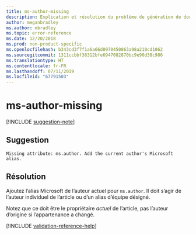 ```yaml
---
title: ms-author-missing
description: Explication et résolution du problème de génération de documents ms-author-missing
author: meganbradley
ms.author: mbradley
ms.topic: error-reference
ms.date: 12/20/2018
ms.prod: non-product-specific
ms.openlocfilehash: b343cd3f7f1a6a66d0970450863a98a210cd1062
ms.sourcegitcommit: 1311ccbbf38312bfe6947082870bc9e90d38c986
ms.translationtype: HT
ms.contentlocale: fr-FR
ms.lasthandoff: 07/11/2019
ms.locfileid: "67791503"
---
```

# <a name="ms-author-missing"></a>ms-author-missing

[!INCLUDE [suggestion-note](includes/suggestion-note.md)]

## <a name="suggestion"></a>Suggestion

`Missing attribute: ms.author. Add the current author's Microsoft alias.`

## <a name="resolution"></a>Résolution

Ajoutez l’alias Microsoft de l’auteur actuel pour `ms.author`. Il doit s’agir de l’auteur individuel de l’article ou d’un alias d’équipe désigné.

Notez que ce doit être le propriétaire *actuel* de l’article, pas l’auteur d’origine si l’appartenance a changé.

<!--make sure to add this file to your includes folder and verify the path-->
[!INCLUDE [validation-reference-help](includes/validation-reference-help.md)]
